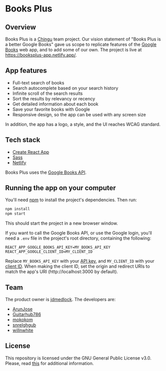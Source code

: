 # Books Plus

## Overview

Books Plus is a [Chingu](https://chingu.io) team project. Our vision statement of "Books Plus is a better Google Books" gave us scope to replicate features of the [Google Books](https://books.google.com) web app, and to add some of our own. The project is live at https://booksplus-app.netlify.app/.

## App features

- Full-text search of books
- Search autocomplete based on your search history
- Infinite scroll of the search results
- Sort the results by relevancy or recency
- Get detailed information about each book
- Save your favorite books with Google
- Responsive design, so the app can be used with any screen size

In addition, the app has a logo, a style, and the UI reaches WCAG standard.

## Tech stack

- [Create React App](https://create-react-app.dev)
- [Sass](https://sass-lang.com/)
- [Netlify](https://www.netlify.com/)

Books Plus uses the [Google Books API](https://developers.google.com/books).

## Running the app on your computer

You'll need [npm](https://www.npmjs.com/get-npm) to install the project's dependencies. Then run:

```bash
npm install
npm start
```

This should start the project in a new browser window.

If you want to call the Google Books API, or use the Google login, you'll need a `.env` file in the project's root directory, containing the following:

```
REACT_APP_GOOGLE_BOOKS_API_KEY=MY_BOOKS_API_KEY
REACT_APP_GOOGLE_CLIENT_ID=MY_CLIENT_ID
```

Replace `MY_BOOKS_API_KEY` with your [API key](https://developers.google.com/books/docs/v1/using#APIKey), and `MY_CLIENT_ID` with your [client ID](https://developers.google.com/identity/protocols/oauth2/javascript-implicit-flow#creatingcred). When making the client ID, set the origin and redirect URIs to match the app's URI (http://localhost:3000 by default).

## Team

The product owner is [jdmedlock](https://github.com/jdmedlock). The developers are:

- [ArunJose](https://github.com/ArunJose)
- [Guitarhub786](https://github.com/Guitarhub786)
- [mokokom](https://github.com/mokokom)
- [snrelghgub](https://github.com/snrelghgub)
- [willnwhite](https://github.com/willnwhite)

## License

This repository is licensed under the GNU General Public License v3.0.
Please, read [this](/LICENSE.md) for additional information.
